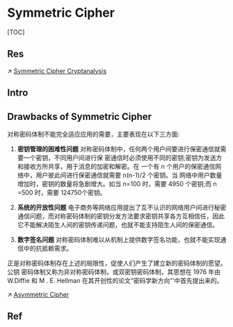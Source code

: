 # Symmetric Cipher

[TOC]



## Res
↗ [Symmetric Cipher Cryptanalysis](../../../🤮%20Cryptanalysis/Modern%20Cipher%20Cryptanalysis/Symmetric%20Cipher%20Cryptanalysis/Symmetric%20Cipher%20Cryptanalysis.md)



## Intro



## Drawbacks of Symmetric Cipher
对称密码体制不能完全适应应用的需要，主要表现在以下三方面:

1. **密钥管理的困难性问题**
对称密码体制中，任何两个用户间要进行保密通信就需要一个密钥，不同用户间进行保 密通信时必须使用不同的密钥;密钥为发送方和接收方所共享，用于消息的加密和解密。在 一个有 n 个用户的保密通信网络中，用户彼此间进行保密通信就需要 n(n-1)/2 个密钥。当 网络中用户数量增加时，密钥的数量将急剧增大。如当 n=100 时，需要 4950 个密钥;而 n =500 时，需要 124750个密钥。

2. **系统的开放性问题**
电子商务等网络应用提出了互不认识的网络用户间进行秘密通信问题，而对称密码体制的密钥分发方法要求密钥共享各方互相信任，因此它不能解决陌生人间的密钥传递问题，也就不能支持陌生人间的保密通信。

3. **数字签名问题**
对称密码体制难以从机制上提供数字签名功能，也就不能实现通信中的抗抵赖需求。

正是对称密码体制存在上述的局限性，促使人们产生了建立新的密码体制的愿望。公钥 密码体制又称为非对称密码体制，或双密钥密码体制，其思想在 1976 年由 W.Diffie 和 M . E. Hellman 在其开创性的论文“密码学新方向”’中首先提出来的。

↗ [Asymmetric Cipher](../Asymmetric%20Cipher/Asymmetric%20Cipher.md)



## Ref

